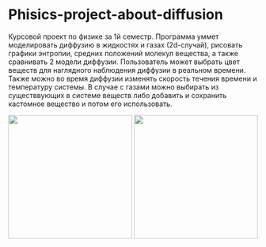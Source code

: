 # Phisics-project-about-diffusion
Курсовой проект по физике за 1й семестр. Программа уммет моделировать диффузию в жидкостях и газах (2d-случай),
рисовать графики энтропии, средних положений молекул вещества, а также сравнивать 2 модели диффузии. Пользователь может выбрать
цвет веществ для наглядного наблюдения диффузии в реальном времени. Также можно во время диффузии изменять скорость течения 
времени и температуру системы. В случае с газами можно выбирать из существвующих в системе веществ либо добавить и сохранить 
кастомное вещество и потом его использовать.

<p align="center">
<img float="left" src="https://github.com/Ololoshechkin/images/diff1.png" width="250"/>
<img float="left" src="https://github.com/Ololoshechkin/images/diff1.png" width="250"/>
</p>

